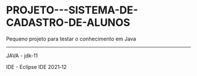 # PROJETO---SISTEMA-DE-CADASTRO-DE-ALUNOS
Pequeno projeto para testar o conhecimento em Java

---------------------------------------------------------------------------------------------------------------------

JAVA - jdk-11

IDE - Eclipse IDE 2021‑12
